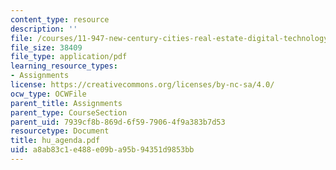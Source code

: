 ```yaml
---
content_type: resource
description: ''
file: /courses/11-947-new-century-cities-real-estate-digital-technology-and-design-fall-2004/a8ab83c1e488e09ba95b94351d9853bb_hu_agenda.pdf
file_size: 38409
file_type: application/pdf
learning_resource_types:
- Assignments
license: https://creativecommons.org/licenses/by-nc-sa/4.0/
ocw_type: OCWFile
parent_title: Assignments
parent_type: CourseSection
parent_uid: 7939cf8b-869d-6f59-7906-4f9a383b7d53
resourcetype: Document
title: hu_agenda.pdf
uid: a8ab83c1-e488-e09b-a95b-94351d9853bb
---
```

